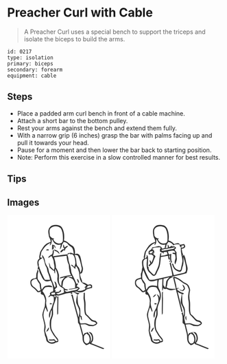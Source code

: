 # Preacher Curl with Cable
> A Preacher Curl uses a special bench to support the triceps and isolate the biceps to build the arms.

``` 
id: 0217 
type: isolation 
primary: biceps 
secondary: forearm 
equipment: cable 
``` 

## Steps

 - Place a padded arm curl bench in front of a cable machine.
 - Attach a short bar to the bottom pulley.
 - Rest your arms against the bench and extend them fully.
 - With a narrow grip (6 inches) grasp the bar with palms facing up and pull it towards your head.
 - Pause for a moment and then lower the bar back to starting position.
 - Note: Perform this exercise in a slow controlled manner for best results.

## Tips


## Images

<svg width="240" height="250pt" viewBox="0 0 180 250" xmlns="http://www.w3.org/2000/svg">
  <g fill="#FFF">
    <path d="M0 0h180v250H0V0m72.21 25.99c-.93 3.24.23 6.56.54 9.8.41 3.85 3.72 6.77 3.31 10.81-3.09 1.25-6.49 2.13-8.94 4.54-3.4 2.79-5.39 6.78-7.82 10.36-2.45 3.39-2.24 7.78-3.43 11.65.15.63.46 1.89.62 2.52-5.04 3.16-3.8 9.6-2.6 14.44 2.73-1.86.6-5.26.89-7.89.15-4.31 4.78-5.8 7.66-8.06 2.92 5.17 2.87 11.39 5.88 16.49 1.82 2.81 1.35 6.33 2.7 9.3 1.82 4.08 3.08 8.37 4.04 12.73-3.08.21-6.17.2-9.25-.05-4.07-7.61-7.76-15.5-10.21-23.8-2.55 1.21-1.98 4.32-2.17 6.61l1.43-1.7c1.12 2.95 1.6 6.14 3.17 8.91 2.11 3.91 3.25 8.59 7.01 11.35 3.03 2.7 7.47 1.5 10.87.22.96 1.61 2.06 3.18 2.62 5 1.11 4.6 3.1 9.39 1.47 14.13-2.92-.1-6.57 2.4-4.74 5.62-1.27 1.28-2.55 2.56-3.58 4.05 1.84-.19 3.27-1.34 4.63-2.48 1.56.59 3.21.86 4.86 1.11.12 3.9 1.25 8.09-.62 11.75-1.62 3.6-1.97 7.7-4.16 11.05-2.58 4.38-4.52 10.08-2.41 14.99 2.09-4.41.77-9.76 3.8-13.83.22 3.09.54 6.25-.12 9.3-.67 2.87-2.22 5.46-2.79 8.36-.7 4.5-.77 9.14.27 13.6.79 4.81 4.01 8.65 6.22 12.85 2.3 3.14 5.04 5.95 7.1 9.28-1.1.16-2.79 1.76-3.61.26-1.14-1.05-1.86-3.41-3.82-2.73-2.46.48-4.95.66-7.43.16-.21.46-.64 1.38-.85 1.83 3.68 1.16 7.99-1.24 11.12 1.38-4 3.84-12.83 2.26-13.09-3.99-1.07-4.77-3.55-9.1-4.52-13.91.15-2.36.98-4.62 1.01-6.99-.18-6.9-3.28-13.29-3.84-20.12.02-4.86 1.82-9.46 3.44-13.96 1.32 2.52 2.33 5.19 3.43 7.82.22-.4.67-1.19.9-1.58-1.08-4.7-3.26-9.29-3.24-14.16 1.7-7.42-1.75-14.75-6.39-20.38 1.59-2.39 2.91-5.25 5.45-6.78 3.94-1.36 8.19-.11 12.25-.2-1.79-4.04-7.56-3.14-11.17-2.48-3.85.49-5.65 4.02-7.43 6.99-1.5-3.22-1.42-6.78-1.75-10.24-1.61-2.83-3.56-5.47-5.44-8.12-.54-4.87-.44-9.83 1.35-14.45-.63-.77-1.26-1.53-1.89-2.29-.08 2.46-1.17 4.66-1.92 6.94-.3 2.3-.2 4.63-.25 6.94-.49.32-1.49.97-1.99 1.29-3.22.13-6.81 1.31-7.99 4.64-.59 3.85-.13 8.4 3.3 10.84 3.43 2.32 6.27 5.33 8.92 8.48l3.23.2c.89-.51 1.78-1.02 2.68-1.53-.03 1.41-.25 2.82-.07 4.23.83 1.66 2.8 1.79 4.38 2.2 1.6 2.98 3.06 6.15 3.35 9.56-.3 3.38-.47 6.78-.83 10.15-1.59 4.95-3.65 9.84-4.28 15.03.39 5.78 2.82 11.2 3.55 16.92.47 3.61-.37 7.21-.5 10.81 1.09 3.57.81 7.45 2.57 10.82 1.48 2.6.59 6.25 3.09 8.28 3.83 3.9 10.71 4.56 15.04 1.17 1.6-.29 4.1-.36 4.23-2.51.41-4.45-4.15-7.07-6.2-10.51-2.31-4.13-5.68-7.95-6.13-12.84-.56-3.74-.31-7.53-.02-11.27.24-3.79 2.33-7.1 3-10.78.52-4-.33-8.02-.04-12.01 1.14-6.43 4.45-12.22 5.71-18.63l1.8-.16c.74 10.22-.58 20.47.11 30.7.5-.83.99-1.66 1.47-2.49-.14-10.34.7-20.67.28-31-.27.57-.82 1.69-1.09 2.26-.91-.46-2.73-1.37-3.64-1.82 1.64-1.92 4.22-.29 6.33-.83 6.97-1.69 13.87-4.69 21.14-4.49l-1.16 1.39c.71.15 2.14.43 2.85.58-.13-.78-.39-2.32-.52-3.09 1.15-.1 2.31-.11 3.47-.11 1.76 1.57 3.99 2.41 5.92 3.73-1.28 4.84-2.39 9.81-1.89 14.85 1.33 4.47 4.46 8.26 5.13 12.97 1.12 4.13-.1 8.29-1.27 12.25-2.97-13.26-7.46-26.16-10.19-39.47-1.07-.02-2.13-.05-3.2-.09 1.44 1.39 1.69 3.48 2.28 5.3 3.15 11.89 6.42 23.75 9.64 35.62.67 2.73.57 5.56.8 8.34.98 1.27 2.16 2.49 2.54 4.11 1.54 5.42 2.87 10.89 4.47 16.3 1.38 4.06.2 8.54 1.91 12.54.82 2.49 3.09 4.02 4.93 5.73 2.77.08 5.07-1.31 6.94-3.22l-.76 1.02c7.71 2.56 15.09 5.99 22.68 8.82 1.19.68 2.21.23 2.94-.85-7.53-3.12-15.12-6.09-22.68-9.11 4.81-4.24 4.16-11.94 1.05-16.98-1.14-2.05-3.36-2.49-5.53-2.26 2.51 2.11 5.14 4.5 5.53 7.97 1.28 3.67-.5 7.28-2.61 10.21 2.12-5.81.87-13.04-4.26-16.89l.7-1.51c-.91.36-2.75 1.08-3.67 1.43-.66.1-1.97.29-2.63.38-.81 1.21-1.62 2.41-2.42 3.62-1.49-6.2-3.17-12.34-4.97-18.45 2.93-.11 5.88-.81 8.81-.34 2.1.8 4.07 1.91 6.08 2.9 2.32-.11 4.61.31 6.92.4 2.91-1.11 7.03-2.03 7.71-5.6-.8-1.46-1.86-2.83-3.23-3.78-2.13-.72-4.62-.63-6.37-2.23-3.41-2.93-6.07-6.62-9.62-9.39-2.97-7.78-.19-16.3-2.11-24.27-1.07-4.39-.16-8.92-.7-13.36-.49.19-1.47.57-1.95.76.54 3.69-.58 7.39.03 11.06 2.23 8.73-.25 17.92 2.66 26.57 3.83 2.91 6.55 6.93 10.02 10.2 2.64 2.89 7.55 1.44 9.46 5.23-2.19 1.01-4.2 3.13-6.79 2.71-2.99-.37-6.11-.49-8.8-1.99-3.81-2.09-8.2-.3-12.26-.84-2.28-3.85-1.51-8.49-1.03-12.7.54.73 1.06 1.46 1.59 2.19-.02 2.11.81 4.04 2.53 5.31-.5-2.36-.97-4.73-.85-7.15-.76-.47-1.52-.93-2.28-1.39-.18-3.73.13-7.47-.31-11.18-.31-2.92-2.26-5.26-3.31-7.92-1.48-5.74-1-11.68-1.27-17.54 1.26-.52 2.62-.98 3.17-2.37-3.1-.36-6.14-1.04-9.05-2.17 1.53-.29 3.07-.54 4.62-.76 5.52 3.7 12.86.84 17.17-3.5 3.05-1.17 6.19-2.08 9.41-2.67.13-1.84.84-4.3-1.2-5.39-1.7-1.71-4.14-.36-6.12-.05-2.84-2.15-6.01-4.09-9.68-4.2-.53-5.29-4.42-9.73-3.83-15.25 1.15-.5 3-.27 3.39-1.81 1.14-2.89 2.22-6.13 1.2-9.23-1.65-4.91-2.23-10.07-3.31-15.11-.77-2.8-1.38-6.16-4.21-7.65-1.85-1.41-4.17-.8-6.22-.33.53-4.83.07-10.18-3.47-13.87-2.45-1.91-5.47-3.05-7.62-5.36-2.12-2.37-5.07-3.64-8.05-4.55 1.09-7.64.5-15.97-3.64-22.67-3.11-4.39-8.88-4.7-13.75-4.25-4.72.34-8.74 4.2-9.72 8.75m2.54 127.37c-.01.58-.04 1.74-.05 2.32 1.48-.09 2.95-.28 4.39-.61-1.17-1.2-2.77-1.49-4.34-1.71m-6.46 49.82c3.62-.25 4.77-4.6 5.1-7.62-2.47 1.95-3.71 4.89-5.1 7.62z"/>
    <path d="M75.38 23.46c4.37-5.06 13.36-5.36 18.14-.84 4.08 6.25 4.14 14.14 3.86 21.35.11 2.69-1.92 4.9-4.5 5.31-5.1 1.47-9.88-2.19-12.23-6.46.5-.64.98-1.3 1.46-1.96-3.25-.26-6.02-2-7.52-4.9 0-4.17-1.79-8.73.79-12.5z"/>
    <path d="M77.81 41.63c2.42 2.8 3.41 6.9 6.91 8.68 2.7 1.72 5.99 1.71 9.04 1.15-.55 2.86-1.24 5.71-1.38 8.63 1.59-2.47 3.01-5.1 3.48-8.03.02-1.47 1.15-2.35 2.1-3.27.16-.5.5-1.51.66-2.02 2.84.56 5.91 1.27 7.57 3.89 2.04 3.49 6.8 4.14 8.36 7.99 1.39 2.86 1.27 6.17 2.1 9.2-1.69-1.9-4.65-1.1-6.25-3.02l.12 1.7c-2.03-.28-4.77-.87-4.9 1.96-8.67.61-17.22 2.17-25.83 3.3 1.23-3.78 2.61-7.69 1.23-11.68-.48.7-.95 1.41-1.4 2.13.31 2.07-.23 4.07-.94 5.99-3.06 1.12-5.54 3.34-7.33 6.02 2.52.28 4.11-1.8 5.87-3.15 2.61 3.72 4.4 8.18 4.46 12.77.53 3.93 2.42 8.29-.41 11.85-1.6-2.16-3.61-3.94-5.6-5.72-.53-2.61-1.32-5.21-3-7.32.8 2.89 1.28 5.86 1.59 8.85 2.7 1.82 4.59 4.86 7.91 5.66.04 1.8.48 3.55 1.43 5.08.35-2.91.18-5.86.55-8.78 2.92 4.6 4.51 10.13 3.71 15.58-.74 5.33 1.05 10.67 4.25 14.89 2.07 1.59 4.42 2.79 6.59 4.23.05 2.25.39 4.47.82 6.67-3.29 1.59-6.81 2.61-10.34 3.51-1.17-.68-2.36-1.34-3.57-1.95 3.27-.31 6.78-1.26 8.9-3.96-.39-.82-.86-1.59-1.4-2.32-.4.69-1.2 2.06-1.61 2.75-2.34 1.17-4.92 1.25-7.45.75l.92-3.03-2.26.14c1.22-2 2.69-3.86 4.66-5.17-.9-3.49-.74-8.77-4.72-10.15.44 3.54 4.05 7.89.62 10.89-2-4.39-3.53-8.98-5.48-13.39-1.1-3.77-1.96-7.62-3.68-11.17-1.82-3.32-1.09-7.42-3.14-10.63-2.09-3.51-4.53-7.06-4.95-11.23-.42-4.05-2.19-8.03-5.24-10.78.34 1.73.7 3.45 1.08 5.16-1.69.66-3.02-.23-4.24-1.11 1.28-2.82 1.42-5.94 2.15-8.9 3.95-6.48 8.73-12.99 16-15.94-.51 1.53-.96 3.09-1.36 4.66 3.93-2.49 3.45-7.32 3.4-11.36m.81 9.8c.14 3.11-.48 6.22.04 9.31.94-.78 1.85-1.6 2.79-2.4-.05-1.88-.09-3.77-.11-5.65 1.08 1.88 2.19 3.76 3.49 5.51-.03-2.11-1.08-3.91-2.19-5.63a92.13 92.13 0 0 1-4.02-1.14m19.33-.34c-.03 1.59-.03 3.18.02 4.77.92 1.15 1.69 2.41 2.17 3.81-1.02.02-2.04.03-3.07.03-1.67 1.36-4.25 2.64-3.94 5.2 2.49.45 3.74-2 5.19-3.5.63.14 1.91.42 2.55.56.36-1.29.68-2.59 1.18-3.83 1.47-1.52 3.66-2.36 4.33-4.54-2.42 0-4.36 1.39-6.04 2.98-.4-1.99-.76-4.09-2.39-5.48m-30.2 9.97c1.63.23 3.27.43 4.9.61-.05-.51-.16-1.55-.22-2.07-1.77-.18-3.54-.09-4.68 1.46m13.53-1.13c1.09 2.31 3.65 2.73 5.67 3.85 1.66 1.22 3.07 2.74 4.63 4.08-.61-5.05-5.81-7.38-10.3-7.93z"/>
    <path d="M105.32 69.31c1.63-1.96 3.91-2.67 5.92-.82.84-.18 1.68-.34 2.53-.49 4.34 3.17 5.14 9.13 5.49 14.12.43 2.86-.98 5.54-1.8 8.2-1.86-1.1-3.55-5-6.14-3.3 2.86 2.05 5.49 4.41 7.78 7.09.24-1.73.48-3.47.73-5.2 3.53 2.36 4.48 6.59 5.76 10.35 1.21 5.33.33 11.13 3.29 16 1.73 4.16 6.71 4.66 9.57 7.7a168.7 168.7 0 0 0-3.71 3.38l2.22-.15-.6 3.24c-4.06 2.2-8.79 3.42-13.41 2.53 1.27-1.46 2.62-2.83 4.01-4.16-1.24-1.89-2.99-3.18-5.33-3.19.29-.9.6-1.8.91-2.69.7-.94 1.38-1.9 2.03-2.88-1.09.22-2.18.45-3.26.69-2.41-5.71-5-11.34-7.87-16.83-1.87-3.56-1.47-7.68-2.49-11.47-.92-4.93-3.56-9.42-3.78-14.49-.11-2.65-.88-5.19-1.85-7.63m16.71 42.19c.6 2.15 1.32 4.26 2 6.38.48-.07 1.45-.21 1.93-.29-.81-2.26-.85-5.8-3.93-6.09z"/>
    <path d="M118.03 69.35c2.17.28 4.96.05 6.2 2.29 3.2 6.01 4.4 12.79 5.82 19.37 1.01 3.28-.55 6.58-1.91 9.5-1.18-3.52-1.11-7.78-4.05-10.46-2.86-2.56-2.94-6.64-3.26-10.18-.24-3.66-1.49-7.13-2.8-10.52zM82.04 73.52c7.32-.83 14.62-1.8 21.94-2.62.33 5.35 1.23 10.68 3.72 15.49.57 6.21.76 12.77 3.93 18.34-6.26-.05-12.35 2.13-18.33 3.72-.4.5-1.18 1.5-1.58 2 3.16-.49 6.28-1.23 9.27-2.37-2.18 2.49-4.68 4.91-5.84 8.07-.35 2.52-.3 5.08-.49 7.61-6.04-4.76-3.71-13.07-4.15-19.66-1.16-4.29-2.22-8.91-5.3-12.29.22-6.26-1.59-12.31-3.17-18.29z"/>
    <path d="M102.75 107.57c3.41-.23 6.69-1.26 10.05-1.88.4.94.77 1.88 1.13 2.83-2.44-.57-4.96-.66-7.45-.65 2.7 1.63 6.02 2.08 8.51 4.03 1.51 2.15 2.69 4.53 3.65 6.97.52 2.63-.02 5.36.39 8.02-3.84 1.01-7.77 1.59-11.7 2.17.24.18.71.54.94.73 5.59-.21 11.01-1.91 16.52-2.84-1.93 4.25-6.89 4.05-10.79 4.84-3.03.34-5.91 1.31-8.86 1.97-2.2.39-3.86-1.34-5.09-2.9 2.01.08 4.03.19 6.04.33-.08-.34-.23-1.02-.31-1.36-1.55-.31-3.07-.7-4.59-1.14-1.18-1.76-3.04-2.81-4.73-4 1.21-3.99.3-8.74 3.24-12.05 1.69-2.59 4.69-3.73 7.58-4.37-1.13-.17-3.4-.52-4.53-.7zM42.42 116c1.49-3.25 5.4-4.63 8.72-4.94 1.65 3.12 3.21 6.37 5.61 9 .13 3.64.75 7.23 1.7 10.74-1.2.66-2.4 1.31-3.6 1.98-2.93-2.65-5.37-5.82-8.73-7.97-2.91-1.84-4.17-5.5-3.7-8.81zM140.39 126.49c-1.65-3.5 2.54-3.4 4.78-3.86 1.08.44 1.37 1.6 1.83 2.54-2.84.83-5.69 1.65-8.52 2.5-.03-.31-.1-.94-.13-1.26l2.04.08zM77.29 135.63c2.15-.23 4.3-.41 6.46-.54.01.77.02 2.33.03 3.11-2.03.24-4.07.37-6.11.49-.13-1.02-.26-2.04-.38-3.06zM84.14 143.48c-1.63.26-2.5-4.69-.26-3.28.65 1.06.73 2.15.26 3.28zM134.3 212.05c-.06-2.59 2.53-3.92 3.99-5.68 1.22.85 2.46 1.71 3.71 2.53 1.93 3.57 3.4 7.94 1.64 11.88-.79 2.68-4.53 4.32-6.7 2.21-3.18-2.63-2.8-7.23-2.64-10.94z"/>
  </g>
  <g fill="#333">
    <path d="M72.21 25.99c.98-4.55 5-8.41 9.72-8.75 4.87-.45 10.64-.14 13.75 4.25 4.14 6.7 4.73 15.03 3.64 22.67 2.98.91 5.93 2.18 8.05 4.55 2.15 2.31 5.17 3.45 7.62 5.36 3.54 3.69 4 9.04 3.47 13.87 2.05-.47 4.37-1.08 6.22.33 2.83 1.49 3.44 4.85 4.21 7.65 1.08 5.04 1.66 10.2 3.31 15.11 1.02 3.1-.06 6.34-1.2 9.23-.39 1.54-2.24 1.31-3.39 1.81-.59 5.52 3.3 9.96 3.83 15.25 3.67.11 6.84 2.05 9.68 4.2 1.98-.31 4.42-1.66 6.12.05 2.04 1.09 1.33 3.55 1.2 5.39-3.22.59-6.36 1.5-9.41 2.67-4.31 4.34-11.65 7.2-17.17 3.5-1.55.22-3.09.47-4.62.76 2.91 1.13 5.95 1.81 9.05 2.17-.55 1.39-1.91 1.85-3.17 2.37.27 5.86-.21 11.8 1.27 17.54 1.05 2.66 3 5 3.31 7.92.44 3.71.13 7.45.31 11.18.76.46 1.52.92 2.28 1.39-.12 2.42.35 4.79.85 7.15-1.72-1.27-2.55-3.2-2.53-5.31-.53-.73-1.05-1.46-1.59-2.19-.48 4.21-1.25 8.85 1.03 12.7 4.06.54 8.45-1.25 12.26.84 2.69 1.5 5.81 1.62 8.8 1.99 2.59.42 4.6-1.7 6.79-2.71-1.91-3.79-6.82-2.34-9.46-5.23-3.47-3.27-6.19-7.29-10.02-10.2-2.91-8.65-.43-17.84-2.66-26.57-.61-3.67.51-7.37-.03-11.06.48-.19 1.46-.57 1.95-.76.54 4.44-.37 8.97.7 13.36 1.92 7.97-.86 16.49 2.11 24.27 3.55 2.77 6.21 6.46 9.62 9.39 1.75 1.6 4.24 1.51 6.37 2.23 1.37.95 2.43 2.32 3.23 3.78-.68 3.57-4.8 4.49-7.71 5.6-2.31-.09-4.6-.51-6.92-.4-2.01-.99-3.98-2.1-6.08-2.9-2.93-.47-5.88.23-8.81.34 1.8 6.11 3.48 12.25 4.97 18.45.8-1.21 1.61-2.41 2.42-3.62.66-.09 1.97-.28 2.63-.38.92-.35 2.76-1.07 3.67-1.43l-.7 1.51c5.13 3.85 6.38 11.08 4.26 16.89 2.11-2.93 3.89-6.54 2.61-10.21-.39-3.47-3.02-5.86-5.53-7.97 2.17-.23 4.39.21 5.53 2.26 3.11 5.04 3.76 12.74-1.05 16.98 7.56 3.02 15.15 5.99 22.68 9.11-.73 1.08-1.75 1.53-2.94.85-7.59-2.83-14.97-6.26-22.68-8.82l.76-1.02c-1.87 1.91-4.17 3.3-6.94 3.22-1.84-1.71-4.11-3.24-4.93-5.73-1.71-4-.53-8.48-1.91-12.54-1.6-5.41-2.93-10.88-4.47-16.3-.38-1.62-1.56-2.84-2.54-4.11-.23-2.78-.13-5.61-.8-8.34-3.22-11.87-6.49-23.73-9.64-35.62-.59-1.82-.84-3.91-2.28-5.3 1.07.04 2.13.07 3.2.09 2.73 13.31 7.22 26.21 10.19 39.47 1.17-3.96 2.39-8.12 1.27-12.25-.67-4.71-3.8-8.5-5.13-12.97-.5-5.04.61-10.01 1.89-14.85-1.93-1.32-4.16-2.16-5.92-3.73-1.16 0-2.32.01-3.47.11.13.77.39 2.31.52 3.09-.71-.15-2.14-.43-2.85-.58l1.16-1.39c-7.27-.2-14.17 2.8-21.14 4.49-2.11.54-4.69-1.09-6.33.83.91.45 2.73 1.36 3.64 1.82.27-.57.82-1.69 1.09-2.26.42 10.33-.42 20.66-.28 31-.48.83-.97 1.66-1.47 2.49-.69-10.23.63-20.48-.11-30.7l-1.8.16c-1.26 6.41-4.57 12.2-5.71 18.63-.29 3.99.56 8.01.04 12.01-.67 3.68-2.76 6.99-3 10.78-.29 3.74-.54 7.53.02 11.27.45 4.89 3.82 8.71 6.13 12.84 2.05 3.44 6.61 6.06 6.2 10.51-.13 2.15-2.63 2.22-4.23 2.51-4.33 3.39-11.21 2.73-15.04-1.17-2.5-2.03-1.61-5.68-3.09-8.28-1.76-3.37-1.48-7.25-2.57-10.82.13-3.6.97-7.2.5-10.81-.73-5.72-3.16-11.14-3.55-16.92.63-5.19 2.69-10.08 4.28-15.03.36-3.37.53-6.77.83-10.15-.29-3.41-1.75-6.58-3.35-9.56-1.58-.41-3.55-.54-4.38-2.2-.18-1.41.04-2.82.07-4.23-.9.51-1.79 1.02-2.68 1.53l-3.23-.2c-2.65-3.15-5.49-6.16-8.92-8.48-3.43-2.44-3.89-6.99-3.3-10.84 1.18-3.33 4.77-4.51 7.99-4.64.5-.32 1.5-.97 1.99-1.29.05-2.31-.05-4.64.25-6.94.75-2.28 1.84-4.48 1.92-6.94.63.76 1.26 1.52 1.89 2.29-1.79 4.62-1.89 9.58-1.35 14.45 1.88 2.65 3.83 5.29 5.44 8.12.33 3.46.25 7.02 1.75 10.24 1.78-2.97 3.58-6.5 7.43-6.99 3.61-.66 9.38-1.56 11.17 2.48-4.06.09-8.31-1.16-12.25.2-2.54 1.53-3.86 4.39-5.45 6.78 4.64 5.63 8.09 12.96 6.39 20.38-.02 4.87 2.16 9.46 3.24 14.16-.23.39-.68 1.18-.9 1.58-1.1-2.63-2.11-5.3-3.43-7.82-1.62 4.5-3.42 9.1-3.44 13.96.56 6.83 3.66 13.22 3.84 20.12-.03 2.37-.86 4.63-1.01 6.99.97 4.81 3.45 9.14 4.52 13.91.26 6.25 9.09 7.83 13.09 3.99-3.13-2.62-7.44-.22-11.12-1.38.21-.45.64-1.37.85-1.83 2.48.5 4.97.32 7.43-.16 1.96-.68 2.68 1.68 3.82 2.73.82 1.5 2.51-.1 3.61-.26-2.06-3.33-4.8-6.14-7.1-9.28-2.21-4.2-5.43-8.04-6.22-12.85-1.04-4.46-.97-9.1-.27-13.6.57-2.9 2.12-5.49 2.79-8.36.66-3.05.34-6.21.12-9.3-3.03 4.07-1.71 9.42-3.8 13.83-2.11-4.91-.17-10.61 2.41-14.99 2.19-3.35 2.54-7.45 4.16-11.05 1.87-3.66.74-7.85.62-11.75-1.65-.25-3.3-.52-4.86-1.11-1.36 1.14-2.79 2.29-4.63 2.48 1.03-1.49 2.31-2.77 3.58-4.05-1.83-3.22 1.82-5.72 4.74-5.62 1.63-4.74-.36-9.53-1.47-14.13-.56-1.82-1.66-3.39-2.62-5-3.4 1.28-7.84 2.48-10.87-.22-3.76-2.76-4.9-7.44-7.01-11.35-1.57-2.77-2.05-5.96-3.17-8.91l-1.43 1.7c.19-2.29-.38-5.4 2.17-6.61 2.45 8.3 6.14 16.19 10.21 23.8 3.08.25 6.17.26 9.25.05-.96-4.36-2.22-8.65-4.04-12.73-1.35-2.97-.88-6.49-2.7-9.3-3.01-5.1-2.96-11.32-5.88-16.49-2.88 2.26-7.51 3.75-7.66 8.06-.29 2.63 1.84 6.03-.89 7.89-1.2-4.84-2.44-11.28 2.6-14.44-.16-.63-.47-1.89-.62-2.52 1.19-3.87.98-8.26 3.43-11.65 2.43-3.58 4.42-7.57 7.82-10.36 2.45-2.41 5.85-3.29 8.94-4.54.41-4.04-2.9-6.96-3.31-10.81-.31-3.24-1.47-6.56-.54-9.8m3.17-2.53c-2.58 3.77-.79 8.33-.79 12.5 1.5 2.9 4.27 4.64 7.52 4.9-.48.66-.96 1.32-1.46 1.96 2.35 4.27 7.13 7.93 12.23 6.46 2.58-.41 4.61-2.62 4.5-5.31.28-7.21.22-15.1-3.86-21.35-4.78-4.52-13.77-4.22-18.14.84m2.43 18.17c.05 4.04.53 8.87-3.4 11.36.4-1.57.85-3.13 1.36-4.66-7.27 2.95-12.05 9.46-16 15.94-.73 2.96-.87 6.08-2.15 8.9 1.22.88 2.55 1.77 4.24 1.11-.38-1.71-.74-3.43-1.08-5.16 3.05 2.75 4.82 6.73 5.24 10.78.42 4.17 2.86 7.72 4.95 11.23 2.05 3.21 1.32 7.31 3.14 10.63 1.72 3.55 2.58 7.4 3.68 11.17 1.95 4.41 3.48 9 5.48 13.39 3.43-3-.18-7.35-.62-10.89 3.98 1.38 3.82 6.66 4.72 10.15-1.97 1.31-3.44 3.17-4.66 5.17l2.26-.14-.92 3.03c2.53.5 5.11.42 7.45-.75.41-.69 1.21-2.06 1.61-2.75.54.73 1.01 1.5 1.4 2.32-2.12 2.7-5.63 3.65-8.9 3.96 1.21.61 2.4 1.27 3.57 1.95 3.53-.9 7.05-1.92 10.34-3.51-.43-2.2-.77-4.42-.82-6.67-2.17-1.44-4.52-2.64-6.59-4.23-3.2-4.22-4.99-9.56-4.25-14.89.8-5.45-.79-10.98-3.71-15.58-.37 2.92-.2 5.87-.55 8.78-.95-1.53-1.39-3.28-1.43-5.08-3.32-.8-5.21-3.84-7.91-5.66-.31-2.99-.79-5.96-1.59-8.85 1.68 2.11 2.47 4.71 3 7.32 1.99 1.78 4 3.56 5.6 5.72 2.83-3.56.94-7.92.41-11.85-.06-4.59-1.85-9.05-4.46-12.77-1.76 1.35-3.35 3.43-5.87 3.15 1.79-2.68 4.27-4.9 7.33-6.02.71-1.92 1.25-3.92.94-5.99.45-.72.92-1.43 1.4-2.13 1.38 3.99 0 7.9-1.23 11.68 8.61-1.13 17.16-2.69 25.83-3.3.13-2.83 2.87-2.24 4.9-1.96l-.12-1.7c1.6 1.92 4.56 1.12 6.25 3.02-.83-3.03-.71-6.34-2.1-9.2-1.56-3.85-6.32-4.5-8.36-7.99-1.66-2.62-4.73-3.33-7.57-3.89-.16.51-.5 1.52-.66 2.02-.95.92-2.08 1.8-2.1 3.27-.47 2.93-1.89 5.56-3.48 8.03.14-2.92.83-5.77 1.38-8.63-3.05.56-6.34.57-9.04-1.15-3.5-1.78-4.49-5.88-6.91-8.68m27.51 27.68c.97 2.44 1.74 4.98 1.85 7.63.22 5.07 2.86 9.56 3.78 14.49 1.02 3.79.62 7.91 2.49 11.47 2.87 5.49 5.46 11.12 7.87 16.83 1.08-.24 2.17-.47 3.26-.69-.65.98-1.33 1.94-2.03 2.88-.31.89-.62 1.79-.91 2.69 2.34.01 4.09 1.3 5.33 3.19-1.39 1.33-2.74 2.7-4.01 4.16 4.62.89 9.35-.33 13.41-2.53l.6-3.24-2.22.15a168.7 168.7 0 0 1 3.71-3.38c-2.86-3.04-7.84-3.54-9.57-7.7-2.96-4.87-2.08-10.67-3.29-16-1.28-3.76-2.23-7.99-5.76-10.35-.25 1.73-.49 3.47-.73 5.2-2.29-2.68-4.92-5.04-7.78-7.09 2.59-1.7 4.28 2.2 6.14 3.3.82-2.66 2.23-5.34 1.8-8.2-.35-4.99-1.15-10.95-5.49-14.12-.85.15-1.69.31-2.53.49-2.01-1.85-4.29-1.14-5.92.82m12.71.04c1.31 3.39 2.56 6.86 2.8 10.52.32 3.54.4 7.62 3.26 10.18 2.94 2.68 2.87 6.94 4.05 10.46 1.36-2.92 2.92-6.22 1.91-9.5-1.42-6.58-2.62-13.36-5.82-19.37-1.24-2.24-4.03-2.01-6.2-2.29m-35.99 4.17c1.58 5.98 3.39 12.03 3.17 18.29 3.08 3.38 4.14 8 5.3 12.29.44 6.59-1.89 14.9 4.15 19.66.19-2.53.14-5.09.49-7.61 1.16-3.16 3.66-5.58 5.84-8.07-2.99 1.14-6.11 1.88-9.27 2.37.4-.5 1.18-1.5 1.58-2 5.98-1.59 12.07-3.77 18.33-3.72-3.17-5.57-3.36-12.13-3.93-18.34-2.49-4.81-3.39-10.14-3.72-15.49-7.32.82-14.62 1.79-21.94 2.62m20.71 34.05c1.13.18 3.4.53 4.53.7-2.89.64-5.89 1.78-7.58 4.37-2.94 3.31-2.03 8.06-3.24 12.05 1.69 1.19 3.55 2.24 4.73 4 1.52.44 3.04.83 4.59 1.14.08.34.23 1.02.31 1.36-2.01-.14-4.03-.25-6.04-.33 1.23 1.56 2.89 3.29 5.09 2.9 2.95-.66 5.83-1.63 8.86-1.97 3.9-.79 8.86-.59 10.79-4.84-5.51.93-10.93 2.63-16.52 2.84-.23-.19-.7-.55-.94-.73 3.93-.58 7.86-1.16 11.7-2.17-.41-2.66.13-5.39-.39-8.02-.96-2.44-2.14-4.82-3.65-6.97-2.49-1.95-5.81-2.4-8.51-4.03 2.49-.01 5.01.08 7.45.65-.36-.95-.73-1.89-1.13-2.83-3.36.62-6.64 1.65-10.05 1.88M42.42 116c-.47 3.31.79 6.97 3.7 8.81 3.36 2.15 5.8 5.32 8.73 7.97 1.2-.67 2.4-1.32 3.6-1.98-.95-3.51-1.57-7.1-1.7-10.74-2.4-2.63-3.96-5.88-5.61-9-3.32.31-7.23 1.69-8.72 4.94m97.97 10.49l-2.04-.08c.03.32.1.95.13 1.26 2.83-.85 5.68-1.67 8.52-2.5-.46-.94-.75-2.1-1.83-2.54-2.24.46-6.43.36-4.78 3.86m-63.1 9.14c.12 1.02.25 2.04.38 3.06 2.04-.12 4.08-.25 6.11-.49-.01-.78-.02-2.34-.03-3.11-2.16.13-4.31.31-6.46.54m6.85 7.85c.47-1.13.39-2.22-.26-3.28-2.24-1.41-1.37 3.54.26 3.28m50.16 68.57c-.16 3.71-.54 8.31 2.64 10.94 2.17 2.11 5.91.47 6.7-2.21 1.76-3.94.29-8.31-1.64-11.88-1.25-.82-2.49-1.68-3.71-2.53-1.46 1.76-4.05 3.09-3.99 5.68z"/>
    <path d="M78.62 51.43c1.33.41 2.67.79 4.02 1.14 1.11 1.72 2.16 3.52 2.19 5.63-1.3-1.75-2.41-3.63-3.49-5.51.02 1.88.06 3.77.11 5.65-.94.8-1.85 1.62-2.79 2.4-.52-3.09.1-6.2-.04-9.31zM97.95 51.09c1.63 1.39 1.99 3.49 2.39 5.48 1.68-1.59 3.62-2.98 6.04-2.98-.67 2.18-2.86 3.02-4.33 4.54-.5 1.24-.82 2.54-1.18 3.83-.64-.14-1.92-.42-2.55-.56-1.45 1.5-2.7 3.95-5.19 3.5-.31-2.56 2.27-3.84 3.94-5.2 1.03 0 2.05-.01 3.07-.03-.48-1.4-1.25-2.66-2.17-3.81-.05-1.59-.05-3.18-.02-4.77zM67.75 61.06c1.14-1.55 2.91-1.64 4.68-1.46.06.52.17 1.56.22 2.07-1.63-.18-3.27-.38-4.9-.61zM81.28 59.93c4.49.55 9.69 2.88 10.3 7.93-1.56-1.34-2.97-2.86-4.63-4.08-2.02-1.12-4.58-1.54-5.67-3.85zM122.03 111.5c3.08.29 3.12 3.83 3.93 6.09-.48.08-1.45.22-1.93.29-.68-2.12-1.4-4.23-2-6.38zM74.75 153.36c1.57.22 3.17.51 4.34 1.71-1.44.33-2.91.52-4.39.61.01-.58.04-1.74.05-2.32zM68.29 203.18c1.39-2.73 2.63-5.67 5.1-7.62-.33 3.02-1.48 7.37-5.1 7.62z"/>
  </g>
</svg>

<svg width="240" height="250pt" viewBox="0 0 180 250" xmlns="http://www.w3.org/2000/svg">
  <g fill="#FFF">
    <path d="M0 0h180v250H0V0m74.87 20.87c-3.7 3.75-3.24 9.39-2.24 14.14.13 4.19 3.71 7.34 3.42 11.61-3.1 1.22-6.5 2.1-8.94 4.52-3.39 2.79-5.38 6.77-7.8 10.33-2.48 3.39-2.23 7.8-3.46 11.67.16.63.48 1.9.64 2.54-5.58 3.36-3.17 10.21-2.81 15.36-1.44 3.03-.5 6.53-2.17 9.45-1.26 2.52-.51 5.41-.14 8.04-3.34 2.02-8.29 1.78-10.25 5.64-1.34 4.13-.4 9.45 3.48 11.97 3.28 2.15 5.87 5.1 8.4 8.05.81.05 2.41.16 3.22.21.91-.51 1.81-1.02 2.72-1.53-.04 1.41-.31 2.84-.08 4.24.78 1.65 2.64 1.79 4.22 1.94 2.41 4.2 4.27 9.03 3.15 13.93.41 7.39-4.09 13.77-4.77 21 .37 5.61 2.63 10.89 3.5 16.43.56 3.79-.27 7.59-.46 11.37.76 2.66 1.06 5.4 1.51 8.12 1.39 2.95 2.15 6.09 2.8 9.27 3.34 5.29 11.52 6.75 16.4 2.84 1.59-.24 4.05-.31 4.23-2.42.62-3-1.96-5.2-3.57-7.36-2.78-2.79-4.44-6.4-6.53-9.68-3.11-4.94-2.62-11.09-2.32-16.66.02-4.2 2.37-7.84 3.1-11.88.41-3.65-.16-7.31-.14-10.96.49-5.16 3-9.78 4.46-14.67 2.14-5.75 1.96-12.44-.81-17.94-3.48-5.23-2.68-12.08-1.15-17.86 2.04-.38 4.07-.77 6.08-1.26.02 6.98-.75 13.96-.18 20.93 1.04-1.6 1.42-3.47 1.48-5.36 1.33 2.18 3.66 2.54 5.85 1.47 2.31 1.15 4.66 2.45 7.29 2.69 3.17-.32 6.24-1.18 9.37-1.76.07 2.7 1.13 5.2 1.78 7.79 2.53 10.29 4.98 20.6 7.57 30.88.27 1.02 1.35.68 2.12.62-2.96-11.68-5.45-23.49-8.66-35.1 2.02 1.84 4.4 3.21 7.08 3.83.07 5.45-2.54 10.91-1.29 16.43 1.41 3.76 3.91 7.07 4.74 11.06 1.06 3.64.67 7.46-.02 11.12-.53-2.24-1.1-4.48-1.6-6.72-.67.68-1.35 1.37-2.01 2.06 2.76 5.21 1.58 11.19 1.86 16.81 1.48 1.39 3.62 2.51 3.8 4.78 1.16 4.67 2.2 9.38 3.43 14.04 1.3 4.56-.09 9.49 1.76 13.93.82 2.52 3.08 4.07 4.94 5.78 2.87.27 4.82-1.58 6.8-3.3.25.41.74 1.25.99 1.67 7.12 2.49 14.01 5.6 21.06 8.25 1.22.72 2.25.29 2.91-.91-7.54-3.05-15.08-6.08-22.65-9.05 4.85-4.18 4.18-11.91 1.1-16.95-1.19-2.25-3.63-2.56-5.92-2.09 6.66 3.14 8.31 12.72 3.18 17.96 2.35-5.7.95-13.03-4.14-16.82l.76-1.36c-2.16.56-4.29 1.18-6.45 1.7a99.1 99.1 0 0 0-2.01 3.28c-1.1-6.13-2.95-12.09-4.21-18.18 2.55-.21 5.14-.86 7.7-.36 2.1.79 4.06 1.91 6.07 2.91 2.34-.16 4.65.39 6.99.37 2.58-.95 5.73-1.71 7.23-4.24 1.18-1.6-.75-3-1.65-4.17-1.58-1.91-4.43-1.19-6.41-2.42-4.18-2.65-6.49-7.38-10.78-9.92-2.45-7.14-.72-14.75-1.62-22.09-1.43-6.56-1.45-13.45.24-19.96-.31-2.88-1.55-5.6-2.74-8.21-2.31-4.05-7.44-4.38-10.56-7.47-4.26-3.64-9.24-6.7-14.79-7.86-.55.54-1.1 1.07-1.66 1.61 1.6 6.61 3.4 13.17 4.74 19.84-5.56-.16-11.51.5-16.31-2.93 1.5-3.26 1.6-6.85 2.21-10.31 1.61-3.78 5.08-7.21 9.53-6.89-.94-.37-2.82-1.12-3.75-1.5l2.89-.04c8.04-2.14 16.33-3.35 24.23-5.96.78-3 2.14-5.99 1.68-9.16-.31-3.74-2.08-7.15-2.64-10.85-.72-4.23-1.38-8.64-3.88-12.25-.69.97-1.38 1.95-2.03 2.95l.6-3.66c-1.54-2.98-1.73-6.35-2.24-9.6 2.27.05 4.53-.74 5.85-2.68.85-2.07-.57-3.89-1.68-5.49-2.22.38-4.43.82-6.64 1.24-1.2-.98-2.21-2.4-3.8-2.76-2.41-.08-4.68.82-6.91 1.6-2.54-3.12-5.91-5.43-9.84-6.37.98-6.55.62-13.44-2-19.59-1.36-3.86-5.01-7.12-9.23-7.21-4.59-.73-10.06-.4-13.22 3.5m13.04 113.98c.05 13.07-.65 26.15-.21 39.21.49-.86.98-1.73 1.47-2.59-.12-8.82.45-17.63.36-26.45-.41-3.97-.3-7.96-.02-11.94-.53.59-1.06 1.18-1.6 1.77z"/>
    <path d="M75.42 23.41c3.83-4.5 10.58-4.68 15.72-2.64 3.25 1.51 4.23 5.21 5.18 8.35 1.31 5.14 1.33 10.54.95 15.81-.49 4.17-5.68 5.25-9.08 4.34-3.4-.88-5.85-3.65-7.59-6.56.43-.45 1.31-1.35 1.74-1.8-3.3-.3-6.24-1.93-7.75-4.96-.01-4.18-1.78-8.77.83-12.54z"/>
    <path d="M77.81 41.68c2.46 2.76 3.4 6.88 6.92 8.64 2.7 1.71 5.99 1.73 9.03 1.12-.37 2.02-.77 4.05-1.19 6.06-1.56.33-3.11.66-4.67.98-.09-3.05-3.25-4.34-5.85-4.54-3.74.51-7.25 2.12-11.06 2.31-.71 1.17-1.37 2.38-1.96 3.62-1.35 1.06-2.83 1.94-4.18 2.99-.9 1.69-.25 3.67-.22 5.49 1.6.13 3.21.24 4.82.33 1.15.83 2.31 1.65 3.48 2.45.27 4.33-2.26 8.05-3.35 12.09-.89-1.7-1.39-3.98-3.58-4.43.4 1.91.92 3.8 1.49 5.66a157.5 157.5 0 0 0-3.3 3.55c.58.48 1.17.95 1.76 1.43 1.54-2.3 3.97-3.79 5.63-5.97 1.58-3.85 2.8-7.86 4.88-11.5-1.18-1.63-2.53-3.15-4.38-4.04.65-.54 1.94-1.62 2.59-2.17-2.83.21-5.62.7-8.43 1.06.1-1.05.19-2.1.28-3.15 2.02-.41 4.06-.75 6.08-1.18-.68.83-2.03 2.49-2.71 3.32 1.12-.1 3.38-.31 4.5-.41.41-2.92-1.27-5.45-4.06-6.36 3.59-3.74 9.05-2.23 13.63-3.21.5.39 1.52 1.17 2.02 1.56-2.36 1.41-1.8 4.06-1.45 6.37 1.31.98 2.83 1.63 4.52 1.48.48.77.95 1.55 1.4 2.34.19-1.02.38-2.03.56-3.05 1.75-.23 3.53-.22 5.29-.47.45 1.49.9 2.97 1.37 4.45-3.72 1.47-7.62 2.5-11.65 2.55.18-1.17.53-3.5.7-4.67-.72-.04-1.75-.31-1.95.68-1.27 5.59-1.45 11.34-2.14 17.01-.82 6.1-4.05 11.45-6.45 17-.49 1.15-1.15 2.25-2.14 3.04-1.92-.56-3.09-2.32-4.54-3.57-2.54-2.51-5.76-5.41-5.01-9.4-.44-.59-.88-1.18-1.33-1.77.11-4.12.16-8.25.33-12.37-.13-2.73.13-6.02-2.4-7.81v3.91c-1.1 1-2.25 1.95-3.45 2.84.63-3.81 1.26-7.63 2.01-11.4 3.93-6.61 8.79-13.28 16.19-16.2-.49 1.3-.97 2.6-1.42 3.91 4.3-1.77 3.26-6.89 3.39-10.57z"/>
    <path d="M98.6 46.8c3.94.32 7.4 2.5 9.2 6.03 3.14-2.48 7.17-2.14 10.89-1.6.06.74.17 2.22.22 2.96.44.36 1.31 1.09 1.75 1.45.47 3.76-.12 7.6.82 11.31.5 5.01 2.77 9.86 1.9 14.96-.54 4.42-2.1 8.63-2.59 13.06-1.32 2.27-4.17 1.09-5.98.15-3.99-1.59-6.29-5.64-7.1-9.68-.67-.31-2.03-.94-2.71-1.25 1.51 4.72 3.42 10.11 8.11 12.55 2.14 1.02 4.44 2.56 6.92 1.94 3.14-1.61 2.68-5.64 3.78-8.5 2.21-5.49 1.79-11.5 1.54-17.27 2.1 7.57 5.24 15.32 4.39 23.3.08 2.6-2.38 4.09-4.62 4.58-5.52 1.39-11.11 2.45-16.6 3.96-2.01-7.4-3.98-14.83-5.37-22.37-.63.53-1.26 1.07-1.89 1.61 1.58 7.11 3.97 14.07 4.71 21.34-10.68 2.36-21.32 4.89-32.01 7.19-2.68.57-5.43.29-8.13.1-3.71-6.8-6.95-13.91-9.46-21.25-1.37-3.59-1.48-7.54-1.03-11.32.66-1.52 2.14-2.46 3.21-3.67.79-.11 2.37-.34 3.15-.45-.65 8.25-2.44 18.55 4.72 24.61 2.44 1.82 4.12 5.4 7.46 5.51 4.41-1.39 4.92-6.68 7.05-10.14 4.13-6.96 4.09-15.2 4.91-22.99 4.23-.13 8.26-1.54 12.47-1.84.72 2.1.03 7.3 3.48 6.52-.55-2.18-1.11-4.36-1.63-6.54.43-.28 1.3-.82 1.73-1.09-.59 3.99.01 7.96 1.59 11.66-.21 1.72 1.32.99 2.11.78-2.55-4.67-1.61-10.04-1.49-15.1-.86.42-2.59 1.28-3.45 1.71-1.5-1.57-1.96-3.68-2.37-5.72 4.31-.52 11.32-3.81 12.97 2.42-1.62-.01-3.23-.02-4.85-.04 0 .4-.01 1.2-.02 1.6 1.47.36 2.94.73 4.41 1.09.46 2.82 1.17 5.76.3 8.57-.74 2.97-2.1 6.36.03 9.08.78-3.73 3.42-7.17 2.64-11.11-.44-3.41-.47-6.85-.56-10.27-1.13-1.43-2.19-2.89-3.29-4.33l2.64-3.18c-1.43-2.19-3.65-3.16-6.24-2.47-.34-.32-1.01-.96-1.34-1.28-1.57.9-3.12 1.83-4.61 2.86-.43-1.88-.86-3.86-2.48-5.13-.07 1.89.05 3.78.48 5.62-1.43.27-2.86.56-4.29.85 1.74-2.77.99-6.79 3.9-8.76.16-.5.47-1.52.63-2.02m1.99 34.28c.3.14.92.41 1.23.55 1.71-1.86-1.58-3.51-1.23-.55zM121.07 53.45c1.47-.3 2.93-.62 4.4-.96 2.96 2.69-2.11 5.49-4.59 3.73.41-.47 1.23-1.43 1.64-1.91-.36-.22-1.09-.64-1.45-.86z"/>
    <path d="M87.11 60.29c7.58-1.9 15.44-2.3 22.99-4.29.31 2.53-2.44 2.75-4.24 3.2-6.08 1.08-12.12 2.39-18.25 3.21-.12-.53-.37-1.59-.5-2.12zM55.1 96.04c3.04 6.13 4.91 13.12 9.8 18.11 4.64 3 10.12.45 14.86-.88-.06 3.53-.29 7.05-.57 10.57-4.06-1.09-8.43-1.93-12.46-.25-3.19.83-4.37 4.11-6.09 6.54-1.47-3.25-1.39-6.81-1.72-10.28-1.65-2.78-3.55-5.42-5.43-8.06-.74-5.33-.09-10.67 1.61-15.75zM90.52 110.78c3.47-.62 6.9-1.45 10.26-2.53-1.99 2.51-4.58 4.78-5.63 7.9-.21 3.56-.64 7.09-1.59 10.53-1.08-1.56-2.33-3.02-3.26-4.67-.24-3.74.01-7.5.22-11.23zM109.58 109.66c6.03 1.28 10.78 5.54 15.62 9.07 2.5 1.8 6.32 2.25 7.5 5.48.87 2.21 2.18 4.34 2.47 6.73-1.58 6.5-2.28 13.38-.68 19.95.96 7.51-.82 15.42 2.15 22.63 3.54 3.14 6.45 6.9 9.81 10.2 2.62 2.91 7.54 1.4 9.42 5.19-1.91.97-3.65 2.58-5.85 2.78-3.29-.35-6.74-.41-9.7-2.04-3.58-1.91-7.72-.65-11.54-.7-.93-4.58-3.02-9.51-.91-14.07-.07-5.27 1-11.08-1.94-15.81-3.8-6.28-1.98-13.95-3.1-20.84l3.39-.76c-.42-1.88-2.27-2.07-3.81-2.52-3.21-.75-5.39-3.45-8.29-4.84.57-.98 1.17-1.95 1.77-2.92.49.45 1.48 1.36 1.98 1.81-.17-2.94-2.68-2.12-4.57-1.35-.28-6.15-2.5-11.99-3.72-17.99m13.87 11.49c.89 2.32 1.91 4.58 2.9 6.87-1 1.15-2.01 2.28-3.05 3.39-1.68-.85-3.51-1.3-5.39-1.24 1.98 1.32 4.26 2.08 6.63 2.32 1.2-1.11 2.54-2.13 3.43-3.53.12-3.16-1.44-6.61-4.52-7.81m7.34 62.67c-.2-2.64-.48-5.27-.66-7.91-2.77 1.87-1.2 5.92.66 7.91z"/>
    <path d="M43.94 113.8c2.09-1.56 4.77-1.93 7.21-2.71 1.81 2.98 2.78 6.7 5.62 8.92.12 3.63.69 7.24 1.69 10.74-1.2.68-2.39 1.35-3.58 2.03-2.98-2.59-5.35-5.84-8.72-7.96-3.45-2.17-5.46-7.93-2.22-11.02zM61.59 132.69c1.87-2.81 3.46-6.96 7.31-7.33 2.95-.21 6.09-.32 8.92.65 2.1 2.42 3.52 5.37 4.98 8.21 1.86 3.16.8 6.93 1.06 10.39-.54-2.89-2.29-5.32-4.91-6.66.56 2.49 2.77 4.41 2.53 7.09-.03 2.61.61 5.37-.71 7.79-1.86 3.97-2.18 8.55-4.73 12.21-2.27 4.19-4.3 9.82-1.93 14.29 1.92-4.4.6-9.73 3.76-13.67.09 2.62.17 5.25-.03 7.87-.27 3.44-2.35 6.38-2.98 9.74-.69 4.52-.78 9.18.29 13.66.78 4.76 3.97 8.53 6.15 12.7 2.27 3.17 5.01 5.99 7.19 9.26-1.05.43-2.11.85-3.17 1.27-1.17-1.4-1.94-4.33-4.32-3.64-2.46.52-4.96.68-7.44.16-.2.46-.6 1.37-.79 1.83 2.92.25 5.9.96 8.73-.24.55.45 1.65 1.33 2.2 1.77-3.57 3.03-9.65 2.48-12.31-1.46-.89-5.78-3.86-10.93-5.13-16.61.19-2.68 1.25-5.26 1-7.97-.45-5.48-2.38-10.68-3.44-16.05-1.3-5.83 1.17-11.57 3.02-16.99 1.36 2.48 2.36 5.13 3.41 7.76.25-.37.73-1.11.98-1.47-1.27-5.65-4.34-11.32-2.83-17.22.31-6.5-2.79-12.44-6.81-17.34m14.19 5.83c-1.46 1.4-2.94 2.77-4.14 4.4 2.99.12 4.51-2.61 6.21-4.59-.52.05-1.56.15-2.07.19m-1.09 15.04c0 .5.02 1.5.02 2 1.21.03 2.42.03 3.63.03-.03-.46-.1-1.38-.13-1.84-1.17-.06-2.35-.13-3.52-.19m-4.37 45.63c-.58 1.49-2.69 3.25-.67 4.63 1.71-2.23 3.1-4.72 4.02-7.38-1.83-.7-2.53 1.58-3.35 2.75zM134.67 210.02c1.23-1.21 2.46-2.42 3.68-3.64 1.19.86 2.4 1.71 3.63 2.52 2.11 3.75 3.51 8.52 1.34 12.56-1.18 2.59-5.07 3.45-6.9 1.06-3.15-3.38-2.04-8.34-1.75-12.5z"/>
  </g>
  <g fill="#333">
    <path d="M74.87 20.87c3.16-3.9 8.63-4.23 13.22-3.5 4.22.09 7.87 3.35 9.23 7.21 2.62 6.15 2.98 13.04 2 19.59 3.93.94 7.3 3.25 9.84 6.37 2.23-.78 4.5-1.68 6.91-1.6 1.59.36 2.6 1.78 3.8 2.76 2.21-.42 4.42-.86 6.64-1.24 1.11 1.6 2.53 3.42 1.68 5.49-1.32 1.94-3.58 2.73-5.85 2.68.51 3.25.7 6.62 2.24 9.6l-.6 3.66c.65-1 1.34-1.98 2.03-2.95 2.5 3.61 3.16 8.02 3.88 12.25.56 3.7 2.33 7.11 2.64 10.85.46 3.17-.9 6.16-1.68 9.16-7.9 2.61-16.19 3.82-24.23 5.96l-2.89.04c.93.38 2.81 1.13 3.75 1.5-4.45-.32-7.92 3.11-9.53 6.89-.61 3.46-.71 7.05-2.21 10.31 4.8 3.43 10.75 2.77 16.31 2.93-1.34-6.67-3.14-13.23-4.74-19.84.56-.54 1.11-1.07 1.66-1.61 5.55 1.16 10.53 4.22 14.79 7.86 3.12 3.09 8.25 3.42 10.56 7.47 1.19 2.61 2.43 5.33 2.74 8.21-1.69 6.51-1.67 13.4-.24 19.96.9 7.34-.83 14.95 1.62 22.09 4.29 2.54 6.6 7.27 10.78 9.92 1.98 1.23 4.83.51 6.41 2.42.9 1.17 2.83 2.57 1.65 4.17-1.5 2.53-4.65 3.29-7.23 4.24-2.34.02-4.65-.53-6.99-.37-2.01-1-3.97-2.12-6.07-2.91-2.56-.5-5.15.15-7.7.36 1.26 6.09 3.11 12.05 4.21 18.18a99.1 99.1 0 0 1 2.01-3.28c2.16-.52 4.29-1.14 6.45-1.7l-.76 1.36c5.09 3.79 6.49 11.12 4.14 16.82 5.13-5.24 3.48-14.82-3.18-17.96 2.29-.47 4.73-.16 5.92 2.09 3.08 5.04 3.75 12.77-1.1 16.95 7.57 2.97 15.11 6 22.65 9.05-.66 1.2-1.69 1.63-2.91.91-7.05-2.65-13.94-5.76-21.06-8.25-.25-.42-.74-1.26-.99-1.67-1.98 1.72-3.93 3.57-6.8 3.3-1.86-1.71-4.12-3.26-4.94-5.78-1.85-4.44-.46-9.37-1.76-13.93-1.23-4.66-2.27-9.37-3.43-14.04-.18-2.27-2.32-3.39-3.8-4.78-.28-5.62.9-11.6-1.86-16.81.66-.69 1.34-1.38 2.01-2.06.5 2.24 1.07 4.48 1.6 6.72.69-3.66 1.08-7.48.02-11.12-.83-3.99-3.33-7.3-4.74-11.06-1.25-5.52 1.36-10.98 1.29-16.43-2.68-.62-5.06-1.99-7.08-3.83 3.21 11.61 5.7 23.42 8.66 35.1-.77.06-1.85.4-2.12-.62-2.59-10.28-5.04-20.59-7.57-30.88-.65-2.59-1.71-5.09-1.78-7.79-3.13.58-6.2 1.44-9.37 1.76-2.63-.24-4.98-1.54-7.29-2.69-2.19 1.07-4.52.71-5.85-1.47-.06 1.89-.44 3.76-1.48 5.36-.57-6.97.2-13.95.18-20.93-2.01.49-4.04.88-6.08 1.26-1.53 5.78-2.33 12.63 1.15 17.86 2.77 5.5 2.95 12.19.81 17.94-1.46 4.89-3.97 9.51-4.46 14.67-.02 3.65.55 7.31.14 10.96-.73 4.04-3.08 7.68-3.1 11.88-.3 5.57-.79 11.72 2.32 16.66 2.09 3.28 3.75 6.89 6.53 9.68 1.61 2.16 4.19 4.36 3.57 7.36-.18 2.11-2.64 2.18-4.23 2.42-4.88 3.91-13.06 2.45-16.4-2.84-.65-3.18-1.41-6.32-2.8-9.27-.45-2.72-.75-5.46-1.51-8.12.19-3.78 1.02-7.58.46-11.37-.87-5.54-3.13-10.82-3.5-16.43.68-7.23 5.18-13.61 4.77-21 1.12-4.9-.74-9.73-3.15-13.93-1.58-.15-3.44-.29-4.22-1.94-.23-1.4.04-2.83.08-4.24-.91.51-1.81 1.02-2.72 1.53-.81-.05-2.41-.16-3.22-.21-2.53-2.95-5.12-5.9-8.4-8.05-3.88-2.52-4.82-7.84-3.48-11.97 1.96-3.86 6.91-3.62 10.25-5.64-.37-2.63-1.12-5.52.14-8.04 1.67-2.92.73-6.42 2.17-9.45-.36-5.15-2.77-12 2.81-15.36-.16-.64-.48-1.91-.64-2.54 1.23-3.87.98-8.28 3.46-11.67 2.42-3.56 4.41-7.54 7.8-10.33 2.44-2.42 5.84-3.3 8.94-4.52.29-4.27-3.29-7.42-3.42-11.61-1-4.75-1.46-10.39 2.24-14.14m.55 2.54c-2.61 3.77-.84 8.36-.83 12.54 1.51 3.03 4.45 4.66 7.75 4.96-.43.45-1.31 1.35-1.74 1.8 1.74 2.91 4.19 5.68 7.59 6.56 3.4.91 8.59-.17 9.08-4.34.38-5.27.36-10.67-.95-15.81-.95-3.14-1.93-6.84-5.18-8.35-5.14-2.04-11.89-1.86-15.72 2.64m2.39 18.27c-.13 3.68.91 8.8-3.39 10.57.45-1.31.93-2.61 1.42-3.91-7.4 2.92-12.26 9.59-16.19 16.2-.75 3.77-1.38 7.59-2.01 11.4 1.2-.89 2.35-1.84 3.45-2.84v-3.91c2.53 1.79 2.27 5.08 2.4 7.81-.17 4.12-.22 8.25-.33 12.37.45.59.89 1.18 1.33 1.77-.75 3.99 2.47 6.89 5.01 9.4 1.45 1.25 2.62 3.01 4.54 3.57.99-.79 1.65-1.89 2.14-3.04 2.4-5.55 5.63-10.9 6.45-17 .69-5.67.87-11.42 2.14-17.01.2-.99 1.23-.72 1.95-.68-.17 1.17-.52 3.5-.7 4.67 4.03-.05 7.93-1.08 11.65-2.55-.47-1.48-.92-2.96-1.37-4.45-1.76.25-3.54.24-5.29.47-.18 1.02-.37 2.03-.56 3.05-.45-.79-.92-1.57-1.4-2.34-1.69.15-3.21-.5-4.52-1.48-.35-2.31-.91-4.96 1.45-6.37-.5-.39-1.52-1.17-2.02-1.56-4.58.98-10.04-.53-13.63 3.21 2.79.91 4.47 3.44 4.06 6.36-1.12.1-3.38.31-4.5.41.68-.83 2.03-2.49 2.71-3.32-2.02.43-4.06.77-6.08 1.18-.09 1.05-.18 2.1-.28 3.15 2.81-.36 5.6-.85 8.43-1.06-.65.55-1.94 1.63-2.59 2.17 1.85.89 3.2 2.41 4.38 4.04-2.08 3.64-3.3 7.65-4.88 11.5-1.66 2.18-4.09 3.67-5.63 5.97-.59-.48-1.18-.95-1.76-1.43a157.5 157.5 0 0 1 3.3-3.55c-.57-1.86-1.09-3.75-1.49-5.66 2.19.45 2.69 2.73 3.58 4.43 1.09-4.04 3.62-7.76 3.35-12.09-1.17-.8-2.33-1.62-3.48-2.45-1.61-.09-3.22-.2-4.82-.33-.03-1.82-.68-3.8.22-5.49 1.35-1.05 2.83-1.93 4.18-2.99.59-1.24 1.25-2.45 1.96-3.62 3.81-.19 7.32-1.8 11.06-2.31 2.6.2 5.76 1.49 5.85 4.54 1.56-.32 3.11-.65 4.67-.98.42-2.01.82-4.04 1.19-6.06-3.04.61-6.33.59-9.03-1.12-3.52-1.76-4.46-5.88-6.92-8.64M98.6 46.8c-.16.5-.47 1.52-.63 2.02-2.91 1.97-2.16 5.99-3.9 8.76 1.43-.29 2.86-.58 4.29-.85-.43-1.84-.55-3.73-.48-5.62 1.62 1.27 2.05 3.25 2.48 5.13 1.49-1.03 3.04-1.96 4.61-2.86.33.32 1 .96 1.34 1.28 2.59-.69 4.81.28 6.24 2.47l-2.64 3.18c1.1 1.44 2.16 2.9 3.29 4.33.09 3.42.12 6.86.56 10.27.78 3.94-1.86 7.38-2.64 11.11-2.13-2.72-.77-6.11-.03-9.08.87-2.81.16-5.75-.3-8.57-1.47-.36-2.94-.73-4.41-1.09.01-.4.02-1.2.02-1.6 1.62.02 3.23.03 4.85.04-1.65-6.23-8.66-2.94-12.97-2.42.41 2.04.87 4.15 2.37 5.72.86-.43 2.59-1.29 3.45-1.71-.12 5.06-1.06 10.43 1.49 15.1-.79.21-2.32.94-2.11-.78-1.58-3.7-2.18-7.67-1.59-11.66-.43.27-1.3.81-1.73 1.09.52 2.18 1.08 4.36 1.63 6.54-3.45.78-2.76-4.42-3.48-6.52-4.21.3-8.24 1.71-12.47 1.84-.82 7.79-.78 16.03-4.91 22.99-2.13 3.46-2.64 8.75-7.05 10.14-3.34-.11-5.02-3.69-7.46-5.51-7.16-6.06-5.37-16.36-4.72-24.61-.78.11-2.36.34-3.15.45-1.07 1.21-2.55 2.15-3.21 3.67-.45 3.78-.34 7.73 1.03 11.32 2.51 7.34 5.75 14.45 9.46 21.25 2.7.19 5.45.47 8.13-.1 10.69-2.3 21.33-4.83 32.01-7.19-.74-7.27-3.13-14.23-4.71-21.34.63-.54 1.26-1.08 1.89-1.61 1.39 7.54 3.36 14.97 5.37 22.37 5.49-1.51 11.08-2.57 16.6-3.96 2.24-.49 4.7-1.98 4.62-4.58.85-7.98-2.29-15.73-4.39-23.3.25 5.77.67 11.78-1.54 17.27-1.1 2.86-.64 6.89-3.78 8.5-2.48.62-4.78-.92-6.92-1.94-4.69-2.44-6.6-7.83-8.11-12.55.68.31 2.04.94 2.71 1.25.81 4.04 3.11 8.09 7.1 9.68 1.81.94 4.66 2.12 5.98-.15.49-4.43 2.05-8.64 2.59-13.06.87-5.1-1.4-9.95-1.9-14.96-.94-3.71-.35-7.55-.82-11.31-.44-.36-1.31-1.09-1.75-1.45-.05-.74-.16-2.22-.22-2.96-3.72-.54-7.75-.88-10.89 1.6-1.8-3.53-5.26-5.71-9.2-6.03m22.47 6.65c.36.22 1.09.64 1.45.86-.41.48-1.23 1.44-1.64 1.91 2.48 1.76 7.55-1.04 4.59-3.73-1.47.34-2.93.66-4.4.96m-33.96 6.84c.13.53.38 1.59.5 2.12 6.13-.82 12.17-2.13 18.25-3.21 1.8-.45 4.55-.67 4.24-3.2-7.55 1.99-15.41 2.39-22.99 4.29M55.1 96.04c-1.7 5.08-2.35 10.42-1.61 15.75 1.88 2.64 3.78 5.28 5.43 8.06.33 3.47.25 7.03 1.72 10.28 1.72-2.43 2.9-5.71 6.09-6.54 4.03-1.68 8.4-.84 12.46.25.28-3.52.51-7.04.57-10.57-4.74 1.33-10.22 3.88-14.86.88-4.89-4.99-6.76-11.98-9.8-18.11m35.42 14.74c-.21 3.73-.46 7.49-.22 11.23.93 1.65 2.18 3.11 3.26 4.67.95-3.44 1.38-6.97 1.59-10.53 1.05-3.12 3.64-5.39 5.63-7.9a78.79 78.79 0 0 1-10.26 2.53m19.06-1.12c1.22 6 3.44 11.84 3.72 17.99 1.89-.77 4.4-1.59 4.57 1.35-.5-.45-1.49-1.36-1.98-1.81-.6.97-1.2 1.94-1.77 2.92 2.9 1.39 5.08 4.09 8.29 4.84 1.54.45 3.39.64 3.81 2.52l-3.39.76c1.12 6.89-.7 14.56 3.1 20.84 2.94 4.73 1.87 10.54 1.94 15.81-2.11 4.56-.02 9.49.91 14.07 3.82.05 7.96-1.21 11.54.7 2.96 1.63 6.41 1.69 9.7 2.04 2.2-.2 3.94-1.81 5.85-2.78-1.88-3.79-6.8-2.28-9.42-5.19-3.36-3.3-6.27-7.06-9.81-10.2-2.97-7.21-1.19-15.12-2.15-22.63-1.6-6.57-.9-13.45.68-19.95-.29-2.39-1.6-4.52-2.47-6.73-1.18-3.23-5-3.68-7.5-5.48-4.84-3.53-9.59-7.79-15.62-9.07m-65.64 4.14c-3.24 3.09-1.23 8.85 2.22 11.02 3.37 2.12 5.74 5.37 8.72 7.96 1.19-.68 2.38-1.35 3.58-2.03-1-3.5-1.57-7.11-1.69-10.74-2.84-2.22-3.81-5.94-5.62-8.92-2.44.78-5.12 1.15-7.21 2.71m17.65 18.89c4.02 4.9 7.12 10.84 6.81 17.34-1.51 5.9 1.56 11.57 2.83 17.22-.25.36-.73 1.1-.98 1.47-1.05-2.63-2.05-5.28-3.41-7.76-1.85 5.42-4.32 11.16-3.02 16.99 1.06 5.37 2.99 10.57 3.44 16.05.25 2.71-.81 5.29-1 7.97 1.27 5.68 4.24 10.83 5.13 16.61 2.66 3.94 8.74 4.49 12.31 1.46-.55-.44-1.65-1.32-2.2-1.77-2.83 1.2-5.81.49-8.73.24.19-.46.59-1.37.79-1.83 2.48.52 4.98.36 7.44-.16 2.38-.69 3.15 2.24 4.32 3.64 1.06-.42 2.12-.84 3.17-1.27-2.18-3.27-4.92-6.09-7.19-9.26-2.18-4.17-5.37-7.94-6.15-12.7-1.07-4.48-.98-9.14-.29-13.66.63-3.36 2.71-6.3 2.98-9.74.2-2.62.12-5.25.03-7.87-3.16 3.94-1.84 9.27-3.76 13.67-2.37-4.47-.34-10.1 1.93-14.29 2.55-3.66 2.87-8.24 4.73-12.21 1.32-2.42.68-5.18.71-7.79.24-2.68-1.97-4.6-2.53-7.09 2.62 1.34 4.37 3.77 4.91 6.66-.26-3.46.8-7.23-1.06-10.39-1.46-2.84-2.88-5.79-4.98-8.21-2.83-.97-5.97-.86-8.92-.65-3.85.37-5.44 4.52-7.31 7.33m73.08 77.33c-.29 4.16-1.4 9.12 1.75 12.5 1.83 2.39 5.72 1.53 6.9-1.06 2.17-4.04.77-8.81-1.34-12.56-1.23-.81-2.44-1.66-3.63-2.52-1.22 1.22-2.45 2.43-3.68 3.64z"/>
    <path d="M100.59 81.08c-.35-2.96 2.94-1.31 1.23.55-.31-.14-.93-.41-1.23-.55zM123.45 121.15c3.08 1.2 4.64 4.65 4.52 7.81-.89 1.4-2.23 2.42-3.43 3.53-2.37-.24-4.65-1-6.63-2.32 1.88-.06 3.71.39 5.39 1.24 1.04-1.11 2.05-2.24 3.05-3.39-.99-2.29-2.01-4.55-2.9-6.87zM87.91 134.85c.54-.59 1.07-1.18 1.6-1.77-.28 3.98-.39 7.97.02 11.94.09 8.82-.48 17.63-.36 26.45-.49.86-.98 1.73-1.47 2.59-.44-13.06.26-26.14.21-39.21zM75.78 138.52c.51-.04 1.55-.14 2.07-.19-1.7 1.98-3.22 4.71-6.21 4.59 1.2-1.63 2.68-3 4.14-4.4zM74.69 153.56c1.17.06 2.35.13 3.52.19.03.46.1 1.38.13 1.84-1.21 0-2.42 0-3.63-.03 0-.5-.02-1.5-.02-2zM130.79 183.82c-1.86-1.99-3.43-6.04-.66-7.91.18 2.64.46 5.27.66 7.91zM70.32 199.19c.82-1.17 1.52-3.45 3.35-2.75-.92 2.66-2.31 5.15-4.02 7.38-2.02-1.38.09-3.14.67-4.63z"/>
  </g>
</svg>
